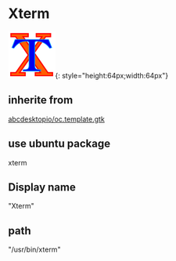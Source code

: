 # Xterm
![mini.xterm.svg](/applications/icons/mini.xterm.svg){: style="height:64px;width:64px"}
## inherite from
[abcdesktopio/oc.template.gtk](abcdesktopio/oc.template.gtk.md)
## use ubuntu package
xterm
## Display name
"Xterm"
## path
"/usr/bin/xterm"
